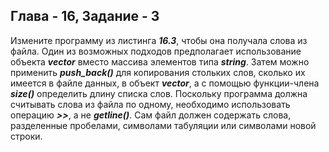 ## Глава - 16, Задание - 3 

Измените программу из листинга ***16.3***, чтобы она получала слова из файла. Один
из возможных подходов предполагает использование объекта ***vector<string>***
вместо массива элементов типа ***string***. Затем можно применить ***push_back()***
для копирования стольких слов, сколько их имеется в файле данных, в объект
***vector<string>***, а с помощью функции-члена ***size()*** определить длину списка
слов. Поскольку программа должна считывать слова из файла по одному,
необходимо использовать операцию ***>>***, а не ***getline()***. Сам файл должен содержать
слова, разделенные пробелами, символами табуляции или символами новой
строки.
